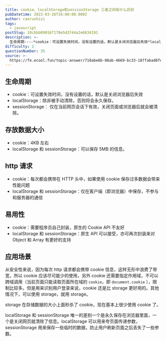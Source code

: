 ```yaml
---
title: cookie、localStorage和sessionStorage 三者之间有什么区别
pubDatetime: 2023-03-26T16:00:00.000Z
author: caorushizi
tags:
  - javascript
postSlug: 10cbbb090167178e5d3f44a2e6834191
description: >-
  生命周期----*cookie：可设置失效时间，没有设置的话，默认是关闭浏览器后失效*localStorage：除非被手动清除，否则将会永久保存。*sessionStorage：仅在当前网页会话下有效
difficulty: 2
questionNumber: 35
source: >-
  https://fe.ecool.fun/topic-answer/718abe6b-08ab-4669-bc33-187fabad8fec?orderBy=updateTime&order=desc&tagId=10
---
```


## 生命周期

- cookie：可设置失效时间，没有设置的话，默认是关闭浏览器后失效
- localStorage：除非被手动清除，否则将会永久保存。
- sessionStorage： 仅在当前网页会话下有效，关闭页面或浏览器后就会被清除。

## 存放数据大小

- cookie：4KB 左右
- localStorage 和 sessionStorage：可以保存 5MB 的信息。

## http 请求

- cookie：每次都会携带在 HTTP 头中，如果使用 cookie 保存过多数据会带来性能问题
- localStorage 和 sessionStorage：仅在客户端（即浏览器）中保存，不参与和服务器的通信

## 易用性

- cookie：需要程序员自己封装，原生的 Cookie API 不友好
- localStorage 和 sessionStorage：原生 API 可以接受，亦可再次封装来对 Object 和 Array 有更好的支持

## 应用场景

从安全性来说，因为每次 http 请求都会携带 cookie 信息，这样无形中浪费了带宽，所以 cookie 应该尽可能少的使用，另外 cookie 还需要指定作用域，不可以跨域调用（当前页面只能读取页面所在域的 `cookie`，即 `document.cookie` ），限制比较多。但是用来识别用户登录来说，cookie 还是比 storage 更好用的。其他情况下，可以使用 storage，就用 storage。

storage 在存储数据的大小上面秒杀了 cookie，现在基本上很少使用 cookie 了。

localStorage 和 sessionStorage 唯一的差别一个是永久保存在浏览器里面，一个是关闭网页就清除了信息。localStorage 可以用来夸页面传递参数，sessionStorage 用来保存一些临时的数据，防止用户刷新页面之后丢失了一些参数。
